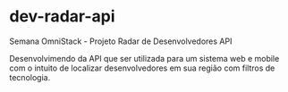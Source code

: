 # dev-radar-api
Semana OmniStack - Projeto Radar de Desenvolvedores API

Desenvolvimendo da API que ser utilizada para um sistema web e mobile com o intuito de localizar desenvolvedores em sua região com filtros de tecnologia.
